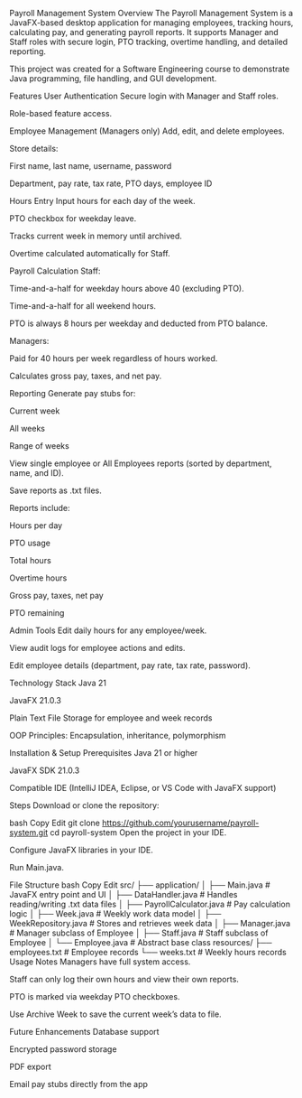 Payroll Management System
Overview
The Payroll Management System is a JavaFX-based desktop application for managing employees, tracking hours, calculating pay, and generating payroll reports.
It supports Manager and Staff roles with secure login, PTO tracking, overtime handling, and detailed reporting.

This project was created for a Software Engineering course to demonstrate Java programming, file handling, and GUI development.

Features
User Authentication
Secure login with Manager and Staff roles.

Role-based feature access.

Employee Management (Managers only)
Add, edit, and delete employees.

Store details:

First name, last name, username, password

Department, pay rate, tax rate, PTO days, employee ID

Hours Entry
Input hours for each day of the week.

PTO checkbox for weekday leave.

Tracks current week in memory until archived.

Overtime calculated automatically for Staff.

Payroll Calculation
Staff:

Time-and-a-half for weekday hours above 40 (excluding PTO).

Time-and-a-half for all weekend hours.

PTO is always 8 hours per weekday and deducted from PTO balance.

Managers:

Paid for 40 hours per week regardless of hours worked.

Calculates gross pay, taxes, and net pay.

Reporting
Generate pay stubs for:

Current week

All weeks

Range of weeks

View single employee or All Employees reports (sorted by department, name, and ID).

Save reports as .txt files.

Reports include:

Hours per day

PTO usage

Total hours

Overtime hours

Gross pay, taxes, net pay

PTO remaining

Admin Tools
Edit daily hours for any employee/week.

View audit logs for employee actions and edits.

Edit employee details (department, pay rate, tax rate, password).

Technology Stack
Java 21

JavaFX 21.0.3

Plain Text File Storage for employee and week records

OOP Principles: Encapsulation, inheritance, polymorphism

Installation & Setup
Prerequisites
Java 21 or higher

JavaFX SDK 21.0.3

Compatible IDE (IntelliJ IDEA, Eclipse, or VS Code with JavaFX support)

Steps
Download or clone the repository:

bash
Copy
Edit
git clone https://github.com/yourusername/payroll-system.git
cd payroll-system
Open the project in your IDE.

Configure JavaFX libraries in your IDE.

Run Main.java.

File Structure
bash
Copy
Edit
src/
 ├── application/
 │    ├── Main.java              # JavaFX entry point and UI
 │    ├── DataHandler.java       # Handles reading/writing .txt data files
 │    ├── PayrollCalculator.java # Pay calculation logic
 │    ├── Week.java              # Weekly work data model
 │    ├── WeekRepository.java    # Stores and retrieves week data
 │    ├── Manager.java           # Manager subclass of Employee
 │    ├── Staff.java             # Staff subclass of Employee
 │    └── Employee.java          # Abstract base class
resources/
 ├── employees.txt               # Employee records
 └── weeks.txt                   # Weekly hours records
Usage Notes
Managers have full system access.

Staff can only log their own hours and view their own reports.

PTO is marked via weekday PTO checkboxes.

Use Archive Week to save the current week’s data to file.

Future Enhancements
Database support

Encrypted password storage

PDF export

Email pay stubs directly from the app
